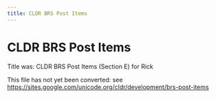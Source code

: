 ```yaml
---
title: CLDR BRS Post Items
---
```


# CLDR BRS Post Items

Title was: CLDR BRS Post Items (Section E) for Rick

This file has not yet been converted: see https://sites.google.com/unicode.org/cldr/development/brs-post-items
